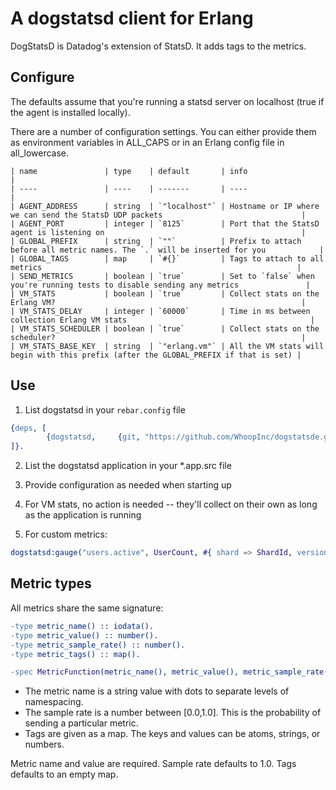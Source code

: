 # A dogstatsd client for Erlang #

DogStatsD is Datadog's extension of StatsD. It adds tags to the metrics.

## Configure ##

The defaults assume that you're running a statsd server on localhost (true if the agent is installed locally).

There are a number of configuration settings. You can either provide them as environment variables in ALL_CAPS
or in an Erlang config file in all_lowercase.

    | name               | type    | default       | info                                                                                  |
    | ----               | ----    | -------       | ----                                                                                  |
    | AGENT_ADDRESS      | string  | `"localhost"` | Hostname or IP where we can send the StatsD UDP packets                               |
    | AGENT_PORT         | integer | `8125`        | Port that the StatsD agent is listening on                                            |
    | GLOBAL_PREFIX      | string  | `""`          | Prefix to attach before all metric names. The `.` will be inserted for you            |
    | GLOBAL_TAGS        | map     | `#{}`         | Tags to attach to all metrics                                                         |
    | SEND_METRICS       | boolean | `true`        | Set to `false` when you're running tests to disable sending any metrics               |
    | VM_STATS           | boolean | `true`        | Collect stats on the Erlang VM?                                                       |
    | VM_STATS_DELAY     | integer | `60000`       | Time in ms between collection Erlang VM stats                                         |
    | VM_STATS_SCHEDULER | boolean | `true`        | Collect stats on the scheduler?                                                       |
    | VM_STATS_BASE_KEY  | string  | `"erlang.vm"` | All the VM stats will begin with this prefix (after the GLOBAL_PREFIX if that is set) |

## Use ##

1. List dogstatsd in your `rebar.config` file

```erlang
{deps, [
        {dogstatsd,     {git, "https://github.com/WhoopInc/dogstatsde.git"}}
]}.
```

2. List the dogstatsd application in your *.app.src file

3. Provide configuration as needed when starting up

4. For VM stats, no action is needed -- they'll collect on their own as long as the application is running

5. For custom metrics:

```erlang
dogstatsd:gauge("users.active", UserCount, #{ shard => ShardId, version > Vsn })
```

## Metric types ##

All metrics share the same signature:

```erlang
-type metric_name() :: iodata().
-type metric_value() :: number().
-type metric_sample_rate() :: number().
-type metric_tags() :: map().

-spec MetricFunction(metric_name(), metric_value(), metric_sample_rate(), metric_tags()) -> ok.
```

* The metric name is a string value with dots to separate levels of namespacing.
* The sample rate is a number between [0.0,1.0]. This is the probability of sending a particular metric.
* Tags are given as a map. The keys and values can be atoms, strings, or numbers.


Metric name and value are required. Sample rate defaults to 1.0. Tags defaults to an empty map.
